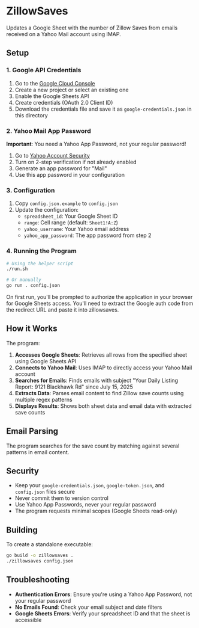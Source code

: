 # ZillowSaves

Updates a Google Sheet with the number of Zillow Saves from emails received on a Yahoo Mail account using IMAP.

## Setup

### 1. Google API Credentials

1. Go to the [Google Cloud Console](https://console.cloud.google.com/)
2. Create a new project or select an existing one
3. Enable the Google Sheets API
4. Create credentials (OAuth 2.0 Client ID)
5. Download the credentials file and save it as `google-credentials.json` in this directory

### 2. Yahoo Mail App Password

**Important**: You need a Yahoo App Password, not your regular password!

1. Go to [Yahoo Account Security](https://login.yahoo.com/account/security)
2. Turn on 2-step verification if not already enabled
3. Generate an app password for "Mail"
4. Use this app password in your configuration

### 3. Configuration

1. Copy `config.json.example` to `config.json`
2. Update the configuration:
   - `spreadsheet_id`: Your Google Sheet ID
   - `range`: Cell range (default: `Sheet1!A:Z`)
   - `yahoo_username`: Your Yahoo email address
   - `yahoo_app_password`: The app password from step 2

### 4. Running the Program

```bash
# Using the helper script
./run.sh

# Or manually
go run . config.json
```

On first run, you'll be prompted to authorize the application in your browser for Google Sheets access.
You'll need to extract the Google auth code from the redirect URL and paste it into zillowsaves.

## How it Works

The program:

1. **Accesses Google Sheets**: Retrieves all rows from the specified sheet using Google Sheets API
2. **Connects to Yahoo Mail**: Uses IMAP to directly access your Yahoo Mail account
3. **Searches for Emails**: Finds emails with subject "Your Daily Listing Report: 9121 Blackhawk Rd" since July 15, 2025
4. **Extracts Data**: Parses email content to find Zillow save counts using multiple regex patterns
5. **Displays Results**: Shows both sheet data and email data with extracted save counts

## Email Parsing

The program searches for the save count by matching against several patterns in email content. 

## Security

- Keep your `google-credentials.json`, `google-token.json`, and `config.json` files secure
- Never commit them to version control
- Use Yahoo App Passwords, never your regular password
- The program requests minimal scopes (Google Sheets read-only)

## Building

To create a standalone executable:

```bash
go build -o zillowsaves .
./zillowsaves config.json
```

## Troubleshooting

- **Authentication Errors**: Ensure you're using a Yahoo App Password, not your regular password
- **No Emails Found**: Check your email subject and date filters
- **Google Sheets Errors**: Verify your spreadsheet ID and that the sheet is accessible
